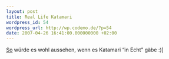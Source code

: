```yaml
---
layout: post
title: Real Life Katamari
wordpress_id: 54
wordpress_url: http://wp.codemo.de/?p=54
date: 2007-04-26 16:41:00.000000000 +02:00
---
```

[So](http://www.dailymotion.com/traianbasescu/video/xfvm7_snowball-travelers) w&uuml;rde es wohl aussehen, wenn es Katamari &#8220;in Echt&#8221; g&auml;be :)]
